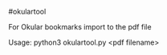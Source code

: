 #okulartool

For Okular bookmarks import to the pdf file

Usage: 
	python3 okulartool.py \<pdf filename\>

